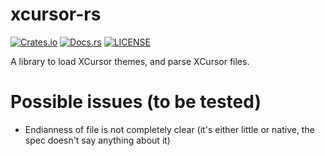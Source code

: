 # xcursor-rs

[![Crates.io](https://img.shields.io/crates/v/xcursor)](https://crates.io/crates/xcursor)
[![Docs.rs](https://docs.rs/xcursor/badge.svg)](https://docs.rs/xcursor/)
[![LICENSE](https://img.shields.io/badge/license-MIT-blue.svg)](LICENSE)

A library to load XCursor themes, and parse XCursor files.


# Possible issues (to be tested)
- Endianness of file is not completely clear (it's either little or
native, the spec doesn't say anything about it)
